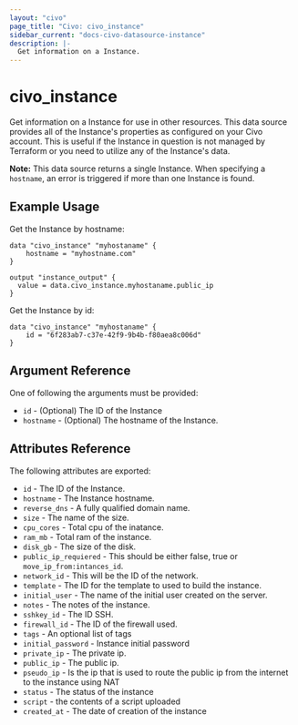 ```yaml
---
layout: "civo"
page_title: "Civo: civo_instance"
sidebar_current: "docs-civo-datasource-instance"
description: |-
  Get information on a Instance.
---
```


# civo_instance

Get information on a Instance for use in other resources. This data source provides
all of the Instance's properties as configured on your Civo account. This
is useful if the Instance in question is not managed by Terraform or you need to
utilize any of the Instance's data.

**Note:** This data source returns a single Instance. When specifying a `hostname`, an
error is triggered if more than one Instance is found.

## Example Usage

Get the Instance by hostname:

```hcl
data "civo_instance" "myhostaname" {
    hostname = "myhostname.com"
}

output "instance_output" {
  value = data.civo_instance.myhostaname.public_ip
}
```

Get the Instance by id:

```hcl
data "civo_instance" "myhostaname" {
    id = "6f283ab7-c37e-42f9-9b4b-f80aea8c006d"
}
```
## Argument Reference

One of following the arguments must be provided:

* `id` - (Optional) The ID of the Instance
* `hostname` - (Optional) The hostname of the Instance.

## Attributes Reference

The following attributes are exported:

* `id` - The ID of the Instance.
* `hostname` - The Instance hostname.
* `reverse_dns` - A fully qualified domain name.
* `size` - The name of the size.
* `cpu_cores` - Total cpu of the inatance.
* `ram_mb` - Total ram of the instance.
* `disk_gb` - The size of the disk.
* `public_ip_requiered` - This should be either false, true or `move_ip_from:intances_id`.
* `network_id` - This will be the ID of the network.
* `template` - The ID for the template to used to build the instance.
* `initial_user` - The name of the initial user created on the server.
* `notes` - The notes of the instance.
* `sshkey_id` - The ID SSH.
* `firewall_id` - The ID of the firewall used.
* `tags` - An optional list of tags
* `initial_password` - Instance initial password
* `private_ip` - The private ip.
* `public_ip` - The public ip.
* `pseudo_ip` - Is the ip that is used to route the public ip from the internet to the instance using NAT 
* `status` - The status of the instance
* `script` - the contents of a script uploaded
* `created_at` - The date of creation of the instance